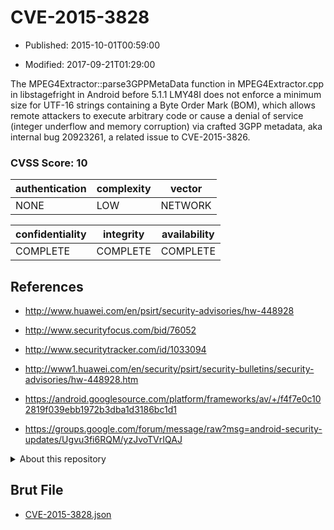 # CVE-2015-3828

- Published: 2015-10-01T00:59:00

- Modified: 2017-09-21T01:29:00

The MPEG4Extractor::parse3GPPMetaData function in MPEG4Extractor.cpp in libstagefright in Android before 5.1.1 LMY48I does not enforce a minimum size for UTF-16 strings containing a Byte Order Mark (BOM), which allows remote attackers to execute arbitrary code or cause a denial of service (integer underflow and memory corruption) via crafted 3GPP metadata, aka internal bug 20923261, a related issue to CVE-2015-3826.

### CVSS Score: **10**

| authentication | complexity | vector |
| --- | --- | --- |
| NONE | LOW | NETWORK |

| confidentiality | integrity | availability |
| --- | --- | --- |
| COMPLETE | COMPLETE | COMPLETE |

## References

* http://www.huawei.com/en/psirt/security-advisories/hw-448928

* http://www.securityfocus.com/bid/76052

* http://www.securitytracker.com/id/1033094

* http://www1.huawei.com/en/security/psirt/security-bulletins/security-advisories/hw-448928.htm

* https://android.googlesource.com/platform/frameworks/av/+/f4f7e0c102819f039ebb1972b3dba1d3186bc1d1

* https://groups.google.com/forum/message/raw?msg=android-security-updates/Ugvu3fi6RQM/yzJvoTVrIQAJ

<details>
<summary>About this repository</summary> 

  This repository is part of the project [Live Hack CVE](https://github.com/Live-Hack-CVE). Main website can be found [www.live-hack.org](https://www.live-hack.org) 
  
  Made by [Sn0wAlice](https://github.com/Sn0wAlice) for the people that care about security and need to have a feed of the latest CVEs. Hope you enjoy it, don't forget to star the repo and follow me on [Twitter](https://twitter.com/Sn0wAlice) and [Github](https://github.com/Sn0wAlice). And that is my [personnal website](https://www.alice-snow.me/)

  - [Home Page](https://github.com/Live-Hack-CVE)
  - [Framework](https://github.com/Live-Hack-CVE/cve-framework)
  - [CVE database](https://github.com/Live-Hack-CVE/full_database)
  - [Changelog](https://github.com/Live-Hack-CVE/Changelog)
</details>

## Brut File

* [CVE-2015-3828.json](https://raw.githubusercontent.com/Live-Hack-CVE/full_database/main/cves/2015/CVE-2015-3828.json)

